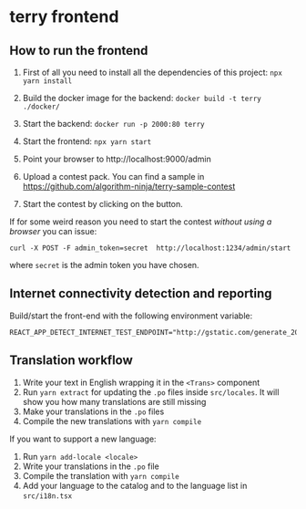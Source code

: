 # terry frontend

## How to run the frontend

1. First of all you need to install all the dependencies of this project: `npx yarn install`

2. Build the docker image for the backend: `docker build -t terry ./docker/`

3. Start the backend: `docker run -p 2000:80 terry`

4. Start the frontend: `npx yarn start`

5. Point your browser to http://localhost:9000/admin

6. Upload a contest pack. You can find a sample in https://github.com/algorithm-ninja/terry-sample-contest

7. Start the contest by clicking on the button.

If for some weird reason you need to start the contest _without using a browser_ you can issue:
```
curl -X POST -F admin_token=secret  http://localhost:1234/admin/start
```
where `secret` is the admin token you have chosen.


## Internet connectivity detection and reporting

Build/start the front-end with the following environment variable:

```
REACT_APP_DETECT_INTERNET_TEST_ENDPOINT="http://gstatic.com/generate_204"
```

## Translation workflow

1. Write your text in English wrapping it in the `<Trans>` component
2. Run `yarn extract` for updating the `.po` files inside `src/locales`. It will show you how many translations are still missing
3. Make your translations in the `.po` files
4. Compile the new translations with `yarn compile`

If you want to support a new language:
1. Run `yarn add-locale <locale>`
2. Write your translations in the `.po` file
3. Compile the translation with `yarn compile`
4. Add your language to the catalog and to the language list in `src/i18n.tsx`
